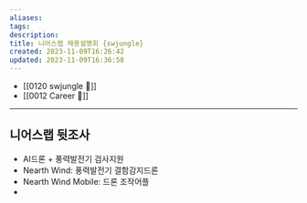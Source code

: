```yaml
---
aliases: 
tags: 
description:
title: 니어스랩 채용설명회 {swjungle}
created: 2023-11-09T16:26:42
updated: 2023-11-09T16:36:58
---
```

- [[0120 swjungle 🤖]]
- [[0012 Career 💼]]
___

## 니어스랩 뒷조사

- AI드론 + 풍력발전기 검사지원
- Nearth Wind: 풍력발전기 결함감지드론
- Nearth Wind Mobile: 드론 조작어플
- 
